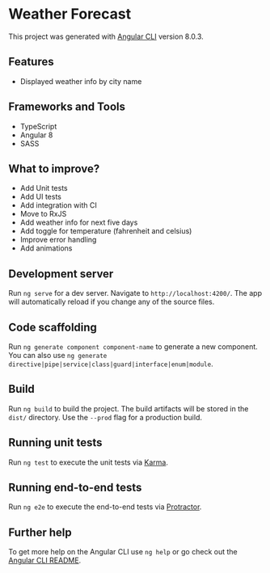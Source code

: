 # Weather Forecast

This project was generated with [Angular CLI](https://github.com/angular/angular-cli) version 8.0.3.

## Features

 * Displayed weather info by city name
 
## Frameworks and Tools
 
 * TypeScript
 * Angular 8
 * SASS

## What to improve?

 * Add Unit tests
 * Add UI tests
 * Add integration with CI 
 * Move to RxJS
 * Add weather info for next five days
 * Add toggle for temperature (fahrenheit and celsius)
 * Improve error handling
 * Add animations 

## Development server

Run `ng serve` for a dev server. Navigate to `http://localhost:4200/`. The app will automatically reload if you change any of the source files.

## Code scaffolding

Run `ng generate component component-name` to generate a new component. You can also use `ng generate directive|pipe|service|class|guard|interface|enum|module`.

## Build

Run `ng build` to build the project. The build artifacts will be stored in the `dist/` directory. Use the `--prod` flag for a production build.

## Running unit tests

Run `ng test` to execute the unit tests via [Karma](https://karma-runner.github.io).

## Running end-to-end tests

Run `ng e2e` to execute the end-to-end tests via [Protractor](http://www.protractortest.org/).

## Further help

To get more help on the Angular CLI use `ng help` or go check out the [Angular CLI README](https://github.com/angular/angular-cli/blob/master/README.md).
